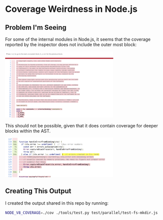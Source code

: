 # Coverage Weirdness in Node.js

## Problem I'm Seeing

For some of the internal modules in Node.js, it seems that the coverage reported
by the inspector does not include the outer most block:

<img width="350" src="./images/top-level-not-covered.png" />

This should not be possible, given that it does contain coverage for deeper
blocks within the AST.

<img width="350" src="./images/inner-covered.png" />

## Creating This Output

I created the output shared in this repo by running:

```bash
NODE_V8_COVERAGE=./cov ./tools/test.py test/parallel/test-fs-mkdir.js
```
